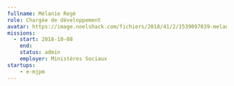 ```yaml
---
fullname: Mélanie Rogé
role: Chargée de développement
avatar: https://image.noelshack.com/fichiers/2018/41/2/1539097039-melanie.jpeg
missions:
  - start: 2018-10-08
    end:
    status: admin
    employer: Ministères Sociaux
startups:
    - e-mjpm
---
```

